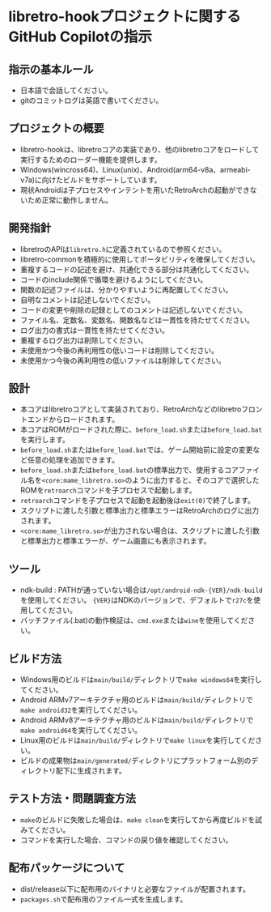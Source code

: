 # libretro-hookプロジェクトに関するGitHub Copilotの指示

## 指示の基本ルール

- 日本語で会話してください。
- gitのコミットログは英語で書いてください。

## プロジェクトの概要

- libretro-hookは、libretroコアの実装であり、他のlibretroコアをロードして実行するためのローダー機能を提供します。
- Windows(wincross64)、Linux(unix)、Android(arm64-v8a、armeabi-v7a)に向けたビルドをサポートしています。
- 現状Androidは子プロセスやインテントを用いたRetroArchの起動ができないため正常に動作しません。

## 開発指針

- libretroのAPIは`libretro.h`に定義されているので参照ください。
- libretro-commonを積極的に使用してポータビリティを確保してください。
- 重複するコードの記述を避け、共通化できる部分は共通化してください。
- コードのinclude関係で循環を避けるようにしてください。
- 関数の記述ファイルは、分かりやすいように再配置してください。
- 自明なコメントは記述しないでください。
- コードの変更や削除の記録としてのコメントは記述しないでください。
- ファイル名、定数名、変数名、関数名などは一貫性を持たせてください。
- ログ出力の書式は一貫性を持たせてください。
- 重複するログ出力は削除してください。
- 未使用かつ今後の再利用性の低いコードは削除してください。
- 未使用かつ今後の再利用性の低いファイルは削除してください。

## 設計

- 本コアはlibretroコアとして実装されており、RetroArchなどのlibretroフロントエンドからロードされます。
- 本コアはROMがロードされた際に、`before_load.sh`または`before_load.bat`を実行します。
- `before_load.sh`または`before_load.bat`では、ゲーム開始前に設定の変更など任意の処理を追加できます。
- `before_load.sh`または`before_load.bat`の標準出力で、使用するコアファイル名を`<core:mame_libretro.so>`のように出力すると、そのコアで選択したROMを`retroarch`コマンドを子プロセスで起動します。
- `retroarch`コマンドを子プロセスで起動を起動後は`exit(0)`で終了します。
- スクリプトに渡した引数と標準出力と標準エラーはRetroArchのログに出力されます。
- `<core:mame_libretro.so>`が出力されない場合は、スクリプトに渡した引数と標準出力と標準エラーが、ゲーム画面にも表示されます。

## ツール

- ndk-build : PATHが通っていない場合は`/opt/android-ndk-{VER}/ndk-build`を使用してください。
  `{VER}`はNDKのバージョンで、デフォルトで`r27c`を使用してください。
- バッチファイル(.bat)の動作検証は、`cmd.exe`または`wine`を使用してください。

## ビルド方法

- Windows用のビルドは`main/build/`ディレクトリで`make windows64`を実行してください。
- Android ARMv7アーキテクチャ用のビルドは`main/build/`ディレクトリで`make android32`を実行してください。
- Android ARMv8アーキテクチャ用のビルドは`main/build/`ディレクトリで`make android64`を実行してください。
- Linux用のビルドは`main/build/`ディレクトリで`make linux`を実行してください。
- ビルドの成果物は`main/generated/`ディレクトリにプラットフォーム別のディレクトリ配下に生成されます。

## テスト方法・問題調査方法

- `make`のビルドに失敗した場合は、`make clean`を実行してから再度ビルドを試みてください。
- コマンドを実行した場合、コマンドの戻り値を確認してください。

## 配布パッケージについて

- dist/release以下に配布用のバイナリと必要なファイルが配置されます。
- `packages.sh`で配布用のファイル一式を生成します。
